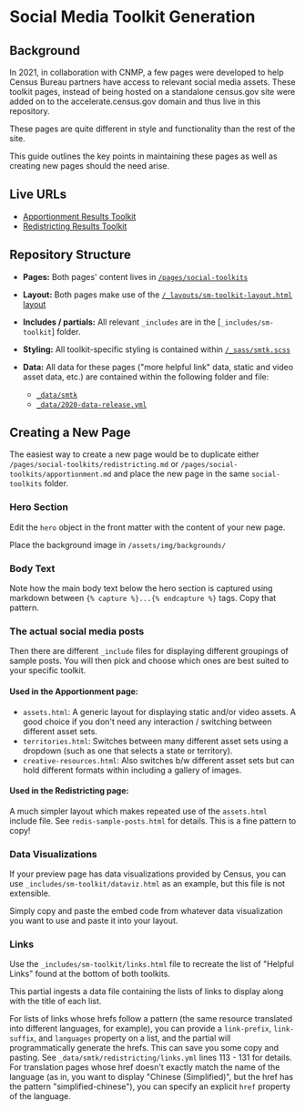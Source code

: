 # Social Media Toolkit Generation

## Background 
In 2021, in collaboration with CNMP, a few pages were developed to help Census Bureau partners have access to relevant social media assets. These toolkit pages, instead of being hosted on a standalone census.gov site were added on to the accelerate.census.gov domain and thus live in this repository.

These pages are quite different in style and functionality than the rest of the site. 

This guide outlines the key points in maintaining these pages as well as creating new pages should the need arise.

## Live URLs
- [Apportionment Results Toolkit](https://accelerate.census.gov/2020-results-toolkit)
- [Redistricting Results Toolkit](https://accelerate.census.gov/2020-redistricting-toolkit/) 

## Repository Structure

- **Pages:** Both pages' content lives in [`/pages/social-toolkits`](https://github.com/uscensusbureau/accelerate/tree/main/pages/social-toolkits)
- **Layout:** Both pages make use of the [`/_layouts/sm-toolkit-layout.html` layout](https://github.com/uscensusbureau/accelerate/blob/main/_layouts/sm-toolkit-layout.html) 
- **Includes / partials:** All relevant `_includes` are in the [`_includes/sm-toolkit`] folder. 

- **Styling:** All toolkit-specific styling is contained within [`/_sass/smtk.scss`](https://github.com/uscensusbureau/accelerate/blob/main/_sass/smtk.scss)
- **Data:** All data for these pages ("more helpful link" data, static and video asset data, etc.) are contained within the following folder and file: 
    - [`_data/smtk`](https://github.com/uscensusbureau/accelerate/tree/main/_data/smtk)
    - [`_data/2020-data-release.yml`](https://github.com/uscensusbureau/accelerate/blob/main/_data/2020-data-release.yml)

## Creating a New Page

The easiest way to create a new page would be to duplicate either `/pages/social-toolkits/redistricting.md` or `/pages/social-toolkits/apportionment.md` and place the new page in the same `social-toolkits` folder.

### Hero Section
Edit the `hero` object in the front matter with the content of your new page.

Place the background image in `/assets/img/backgrounds/`

### Body Text
Note how the main body text below the hero section is captured using markdown between `{% capture %}...{% endcapture %}` tags. Copy that pattern.

### The actual social media posts
Then there are different `_include` files for displaying different groupings of sample posts. You will then pick and choose which ones are best suited to your specific toolkit.

#### Used in the Apportionment page:
- `assets.html`: A generic layout for displaying static and/or video assets. A good choice if you don't need any interaction / switching between different asset sets.
- `territories.html`: Switches between many different asset sets using a dropdown (such as one that selects a state or territory).
- `creative-resources.html`: Also switches b/w different asset sets but can hold different formats within including a gallery of images.

#### Used in the Redistricting page:
A much simpler layout which makes repeated use of the `assets.html` include file. See `redis-sample-posts.html` for details. This is a fine pattern to copy!

### Data Visualizations
If your preview page has data visualizations provided by Census, you can use `_includes/sm-toolkit/dataviz.html` as an example, but this file is not extensible.

Simply copy and paste the embed code from whatever data visualization you want to use and paste it into your layout.

### Links
Use the `_includes/sm-toolkit/links.html` file to recreate the list of "Helpful Links" found at the bottom of both toolkits.

This partial ingests a data file containing the lists of links to display along with the title of each list.

For lists of links whose hrefs follow a pattern (the same resource translated into different languages, for example), you can provide a `link-prefix`, `link-suffix`, and `languages` property on a list, and the partial will programmatically generate the hrefs. This can save you some copy and pasting. See `_data/smtk/redistricting/links.yml` lines 113 - 131 for details. For translation pages whose href doesn't exactly match the name of the language (as in, you want to display "Chinese (Simplified)", but the href has the pattern "simplified-chinese"), you can specify an explicit `href` property of the language.



